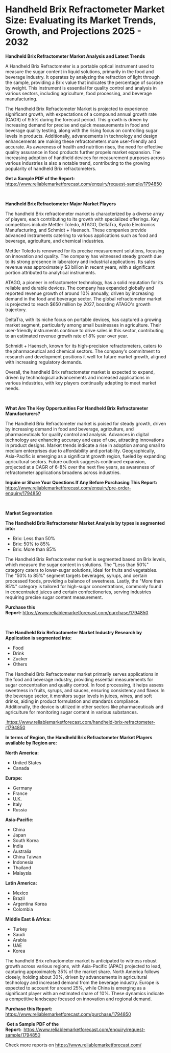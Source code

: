 <p><h1>Handheld Brix Refractometer Market Size: Evaluating its Market Trends, Growth, and Projections 2025 - 2032</h1></p><p><strong>Handheld Brix Refractometer Market Analysis and Latest Trends</strong></p>
<p><p>A Handheld Brix Refractometer is a portable optical instrument used to measure the sugar content in liquid solutions, primarily in the food and beverage industry. It operates by analyzing the refraction of light through the sample, providing a Brix value that indicates the percentage of sucrose by weight. This instrument is essential for quality control and analysis in various sectors, including agriculture, food processing, and beverage manufacturing.</p><p>The Handheld Brix Refractometer Market is projected to experience significant growth, with expectations of a compound annual growth rate (CAGR) of 9.5% during the forecast period. This growth is driven by increasing demand for precise and quick measurements in food and beverage quality testing, along with the rising focus on controlling sugar levels in products. Additionally, advancements in technology and design enhancements are making these refractometers more user-friendly and accurate. As awareness of health and nutrition rises, the need for effective quality assurance in food products further propels market expansion. The increasing adoption of handheld devices for measurement purposes across various industries is also a notable trend, contributing to the growing popularity of handheld Brix refractometers.</p></p>
<p><strong>Get a Sample PDF of the Report:&nbsp;</strong> <a href="https://www.reliablemarketforecast.com/enquiry/request-sample/1794850?utm_campaign=2470&utm_medium=2&utm_source=Github&utm_content=ia&utm_term=19022025&utm_id=handheld-brix-refractometer">https://www.reliablemarketforecast.com/enquiry/request-sample/1794850</a></p>
<p>&nbsp;</p>
<p><strong>Handheld Brix Refractometer Major Market Players</strong></p>
<p><p>The handheld Brix refractometer market is characterized by a diverse array of players, each contributing to its growth with specialized offerings. Key competitors include Mettler Toledo, ATAGO, DeltaTra, Kyoto Electronics Manufacturing, and Schmidt + Haensch. These companies provide advanced instruments catering to various applications such as food and beverage, agriculture, and chemical industries.</p><p>Mettler Toledo is renowned for its precise measurement solutions, focusing on innovation and quality. The company has witnessed steady growth due to its strong presence in laboratory and industrial applications. Its sales revenue was approximately $3 billion in recent years, with a significant portion attributed to analytical instruments.</p><p>ATAGO, a pioneer in refractometer technology, has a solid reputation for its reliable and durable devices. The company has expanded globally and reported revenue growth of around 10% annually, driven by increasing demand in the food and beverage sector. The global refractometer market is projected to reach $650 million by 2027, boosting ATAGO's growth trajectory.</p><p>DeltaTra, with its niche focus on portable devices, has captured a growing market segment, particularly among small businesses in agriculture. Their user-friendly instruments continue to drive sales in this sector, contributing to an estimated revenue growth rate of 8% year over year.</p><p>Schmidt + Haensch, known for its high-precision refractometers, caters to the pharmaceutical and chemical sectors. The company's commitment to research and development positions it well for future market growth, aligned with increasing regulatory demands.</p><p>Overall, the handheld Brix refractometer market is expected to expand, driven by technological advancements and increased applications in various industries, with key players continually adapting to meet market needs.</p></p>
<p>&nbsp;</p>
<p><strong>What Are The Key Opportunities For Handheld Brix Refractometer Manufacturers?</strong></p>
<p><p>The Handheld Brix Refractometer market is poised for steady growth, driven by increasing demand in food and beverage, agriculture, and pharmaceuticals for quality control and analysis. Advances in digital technology are enhancing accuracy and ease of use, attracting innovations in product designs. Market trends indicate a rise in adoption among small to medium enterprises due to affordability and portability. Geographically, Asia-Pacific is emerging as a significant growth region, fueled by expanding agricultural sectors. Future outlook suggests continued expansion, projected at a CAGR of 6-8% over the next five years, as awareness of refractometer applications broadens across industries.</p></p>
<p><strong>Inquire or Share Your Questions If Any Before Purchasing This Report:</strong> <a href="https://www.reliablemarketforecast.com/enquiry/pre-order-enquiry/1794850?utm_campaign=2470&utm_medium=2&utm_source=Github&utm_content=ia&utm_term=19022025&utm_id=handheld-brix-refractometer">https://www.reliablemarketforecast.com/enquiry/pre-order-enquiry/1794850</a></p>
<p>&nbsp;</p>
<p><strong>Market Segmentation</strong></p>
<p><strong>The Handheld Brix Refractometer Market Analysis by types is segmented into:</strong></p>
<p><ul><li>Brix: Less than 50%</li><li>Brix: 50% to 85%</li><li>Brix: More than 85%</li></ul></p>
<p><p>The Handheld Brix Refractometer market is segmented based on Brix levels, which measure the sugar content in solutions. The "Less than 50%" category caters to lower-sugar solutions, ideal for fruits and vegetables. The "50% to 85%" segment targets beverages, syrups, and certain processed foods, providing a balance of sweetness. Lastly, the "More than 85%" category is tailored for high-sugar concentrations, commonly found in concentrated juices and certain confectioneries, serving industries requiring precise sugar content measurement.</p></p>
<p><strong>Purchase this Report:&nbsp;</strong><a href="https://www.reliablemarketforecast.com/purchase/1794850?utm_campaign=2470&utm_medium=2&utm_source=Github&utm_content=ia&utm_term=19022025&utm_id=handheld-brix-refractometer">https://www.reliablemarketforecast.com/purchase/1794850</a></p>
<p>&nbsp;</p>
<p><strong>The Handheld Brix Refractometer Market Industry Research by Application is segmented into:</strong></p>
<p><ul><li>Food</li><li>Drink</li><li>Zucker</li><li>Others</li></ul></p>
<p><p>The Handheld Brix Refractometer market primarily serves applications in the food and beverage industry, providing essential measurements for sugar concentration and quality control. In food processing, it helps assess sweetness in fruits, syrups, and sauces, ensuring consistency and flavor. In the beverage sector, it monitors sugar levels in juices, wines, and soft drinks, aiding in product formulation and standards compliance. Additionally, the device is utilized in other sectors like pharmaceuticals and agriculture for monitoring sugar content in various substances.</p></p>
<p><a href="https://www.reliablemarketforecast.com/handheld-brix-refractometer-r1794850?utm_campaign=2470&utm_medium=2&utm_source=Github&utm_content=ia&utm_term=19022025&utm_id=handheld-brix-refractometer">&nbsp;https://www.reliablemarketforecast.com/handheld-brix-refractometer-r1794850</a></p>
<p><strong>In terms of Region, the Handheld Brix Refractometer Market Players available by Region are:</strong></p>
<p>
    <p> <strong> North America: </strong>
        <ul>
            <li>United States</li>
            <li>Canada</li>
        </ul>
        </p> 
    <p> <strong> Europe: </strong>
        <ul>
            <li>Germany</li>
            <li>France</li>
            <li>U.K.</li>
            <li>Italy</li>
            <li>Russia</li>
        </ul>
        </p> 
    <p> <strong> Asia-Pacific: </strong>
        <ul>
            <li>China</li>
            <li>Japan</li>
            <li>South Korea</li>
            <li>India</li>
            <li>Australia</li>
            <li>China Taiwan</li>
            <li>Indonesia</li>
            <li>Thailand</li>
            <li>Malaysia</li>
        </ul>
        </p> 
    <p> <strong> Latin America: </strong>
        <ul>
            <li>Mexico</li>
            <li>Brazil</li>
            <li>Argentina Korea</li>
            <li>Colombia</li>
        </ul>
        </p> 
    <p> <strong> Middle East & Africa: </strong>
        <ul>
            <li>Turkey</li>
            <li>Saudi</li>
            <li>Arabia</li>
            <li>UAE</li>
            <li>Korea</li>
        </ul>
    </p>
    </p>
<p><p>The handheld Brix refractometer market is anticipated to witness robust growth across various regions, with Asia-Pacific (APAC) projected to lead, capturing approximately 35% of the market share. North America follows closely, holding about 30%, driven by advancements in agricultural technology and increased demand from the beverage industry. Europe is expected to account for around 25%, while China is emerging as a significant player with an estimated share of 10%. These dynamics indicate a competitive landscape focused on innovation and regional demand.</p></p>
<p><strong>Purchase this Report: </strong><a href="https://www.reliablemarketforecast.com/purchase/1794850?utm_campaign=2470&utm_medium=2&utm_source=Github&utm_content=ia&utm_term=19022025&utm_id=handheld-brix-refractometer">https://www.reliablemarketforecast.com/purchase/1794850</a></p>
<p>&nbsp;<strong>Get a Sample PDF of the Report:&nbsp;&nbsp;</strong><a href="https://www.reliablemarketforecast.com/enquiry/request-sample/1794850?utm_campaign=2470&utm_medium=2&utm_source=Github&utm_content=ia&utm_term=19022025&utm_id=handheld-brix-refractometer">https://www.reliablemarketforecast.com/enquiry/request-sample/1794850</a></p>
<p><strong></strong></p>
<p>Check more reports on <a href="https://www.reliablemarketforecast.com/?utm_campaign=2470&utm_medium=2&utm_source=Github&utm_content=ia&utm_term=19022025&utm_id=handheld-brix-refractometer">https://www.reliablemarketforecast.com/</a></p>